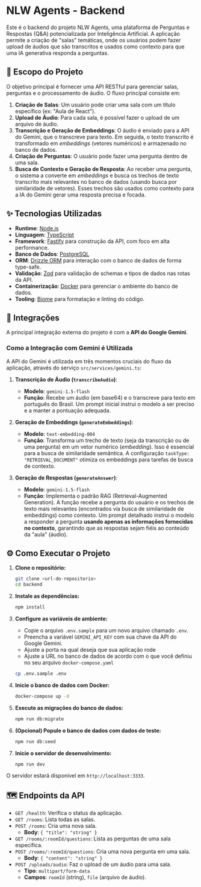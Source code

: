 
# NLW Agents - Backend

Este é o backend do projeto NLW Agents, uma plataforma de Perguntas e Respostas (Q&A) potencializada por Inteligência Artificial. A aplicação permite a criação de "salas" temáticas, onde os usuários podem fazer upload de áudios que são transcritos e usados como contexto para que uma IA generativa responda a perguntas.

## 🚀 Escopo do Projeto

O objetivo principal é fornecer uma API RESTful para gerenciar salas, perguntas e o processamento de áudio. O fluxo principal consiste em:

1.  **Criação de Salas**: Um usuário pode criar uma sala com um título específico (ex: "Aula de React").
2.  **Upload de Áudio**: Para cada sala, é possível fazer o upload de um arquivo de áudio.
3.  **Transcrição e Geração de Embeddings**: O áudio é enviado para a API do Gemini, que o transcreve para texto. Em seguida, o texto transcrito é transformado em *embeddings* (vetores numéricos) e armazenado no banco de dados.
4.  **Criação de Perguntas**: O usuário pode fazer uma pergunta dentro de uma sala.
5.  **Busca de Contexto e Geração de Resposta**: Ao receber uma pergunta, o sistema a converte em *embeddings* e busca os trechos de texto transcrito mais relevantes no banco de dados (usando busca por similaridade de vetores). Esses trechos são usados como contexto para a IA do Gemini gerar uma resposta precisa e focada.

## ✨ Tecnologias Utilizadas

-   **Runtime**: [Node.js](https://nodejs.org/)
-   **Linguagem**: [TypeScript](https://www.typescriptlang.org/)
-   **Framework**: [Fastify](https://www.fastify.io/) para construção da API, com foco em alta performance.
-   **Banco de Dados**: [PostgreSQL](https://www.postgresql.org/)
-   **ORM**: [Drizzle ORM](https://orm.drizzle.team/) para interação com o banco de dados de forma type-safe.
-   **Validação**: [Zod](https://zod.dev/) para validação de schemas e tipos de dados nas rotas da API.
-   **Containerização**: [Docker](https://www.docker.com/) para gerenciar o ambiente do banco de dados.
-   **Tooling**: [Biome](https://biomejs.dev/) para formatação e linting do código.

## 🔗 Integrações

A principal integração externa do projeto é com a **API do Google Gemini**.

### Como a Integração com Gemini é Utilizada

A API do Gemini é utilizada em três momentos cruciais do fluxo da aplicação, através do serviço `src/services/gemini.ts`:

1.  **Transcrição de Áudio (`transcribeAudio`)**:
    -   **Modelo**: `gemini-1.5-flash`
    -   **Função**: Recebe um áudio (em base64) e o transcreve para texto em português do Brasil. Um prompt inicial instrui o modelo a ser preciso e a manter a pontuação adequada.

2.  **Geração de Embeddings (`generateEmbeddings`)**:
    -   **Modelo**: `text-embedding-004`
    -   **Função**: Transforma um trecho de texto (seja da transcrição ou de uma pergunta) em um vetor numérico (*embedding*). Isso é essencial para a busca de similaridade semântica. A configuração `taskType: "RETRIEVAL_DOCUMENT"` otimiza os embeddings para tarefas de busca de contexto.

3.  **Geração de Respostas (`generateAnswer`)**:
    -   **Modelo**: `gemini-1.5-flash`
    -   **Função**: Implementa o padrão RAG (Retrieval-Augmented Generation). A função recebe a pergunta do usuário e os trechos de texto mais relevantes (encontrados via busca de similaridade de embeddings) como contexto. Um prompt detalhado instrui o modelo a responder a pergunta **usando apenas as informações fornecidas no contexto**, garantindo que as respostas sejam fiéis ao conteúdo da "aula" (áudio).

## ⚙️ Como Executar o Projeto

1.  **Clone o repositório:**
    ```bash
    git clone <url-do-repositorio>
    cd backend
    ```

2.  **Instale as dependências:**
    ```bash
    npm install
    ```

3.  **Configure as variáveis de ambiente:**
    -   Copie o arquivo `.env.sample` para um novo arquivo chamado `.env`.
    -   Preencha a variável `GEMINI_API_KEY` com sua chave da API do Google Gemini.
    -   Ajuste a porta na qual deseja que sua aplicação rode
    -   Ajuste a URL no banco de dados de acordo com o que você definiu no seu arquivo `docker-compose.yaml` 
    ```bash
    cp .env.sample .env
    ```

4.  **Inicie o banco de dados com Docker:**
    ```bash
    docker-compose up -d
    ```

5.  **Execute as migrações do banco de dados:**
    ```bash
    npm run db:migrate
    ```

6.  **(Opcional) Popule o banco de dados com dados de teste:**
    ```bash
    npm run db:seed
    ```

7.  **Inicie o servidor de desenvolvimento:**
    ```bash
    npm run dev
    ```

O servidor estará disponível em `http://localhost:3333`.

## 🗺️ Endpoints da API

-   `GET /health`: Verifica o status da aplicação.
-   `GET /rooms`: Lista todas as salas.
-   `POST /rooms`: Cria uma nova sala.
    -   **Body**: `{ "title": "string" }`
-   `GET /rooms/:roomId/questions`: Lista as perguntas de uma sala específica.
-   `POST /rooms/:roomId/questions`: Cria uma nova pergunta em uma sala.
    -   **Body**: `{ "content": "string" }`
-   `POST /uploads/audio`: Faz o upload de um áudio para uma sala.
    -   **Tipo**: `multipart/form-data`
    -   **Campos**: `roomId` (string), `file` (arquivo de áudio).
